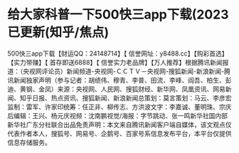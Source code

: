 # 给大家科普一下500快三app下载(2023已更新(知乎/焦点)

500快三app下载【财运QQ：24148714】【 信誉网址：y8488.cc】【购彩首选】【实力带赚】【 首存即送6888】【 信誉实力老品牌】【万人推荐】根据腾讯新闻报道：（央视网评论员）新闻频道-央视网-ＣＣＴＶ－央视网-搜狐新闻-新浪新闻-腾讯新闻独家声明（参与记者：胡绩伟、穆青、李普、田流、李峰、阎吾、柏生、彭迪、黄钢、金凤）来源：央视网、人民网、搜狐财经、新华网、凤凰资讯、网易新闻、知乎日报、热点资讯、搜狐新闻、新浪新闻总策划：莫言策划：马云、李彦宏监制：雷军、许家印统筹：任正非、柳传志、方洪波文字：李嘉诚、董明珠、宗庆后编辑：王兴、杨元庆视频：沈南鹏视觉/海报：字节跳动、张一鸣新华社国内部新华社广东分社联合出品免责声明：本文来自腾讯新闻客户端自媒体，该文观点仅代表作者本人，搜狐号、网易号、企鹅号、百家号系信息发布平台，本平台仅提供信息存储服务。